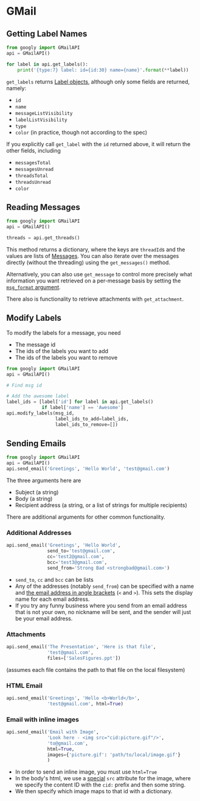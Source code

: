 # GMail

## Getting Label Names
```python
from googly import GMailAPI
api = GMailAPI()

for label in api.get_labels():
    print('{type:7} label: id={id:30} name={name}'.format(**label))
```

`get_labels` returns [Label objects](https://developers.google.com/gmail/api/reference/rest/v1/users.labels#Label), although only some fields are returned, namely:
 * `id`
 * `name`
 * `messageListVisibility`
 * `labelListVisibility`
 * `type`
 * `color` (in practice, though not according to the spec)

If you explicitly call `get_label` with the `id` returned above, it will return the other fields, including
 * `messagesTotal`
 * `messagesUnread`
 * `threadsTotal`
 * `threadsUnread`
 * `color`

## Reading Messages
```python
from googly import GMailAPI
api = GMailAPI()

threads = api.get_threads()
```

This method returns a dictionary, where the keys are `threadId`s and the values are lists of [Messages](https://developers.google.com/gmail/api/reference/rest/v1/users.messages). You can also iterate over the messages directly (without the threading) using the `get_messages()` method.

Alternatively, you can also use `get_message` to control more precisely what information you want retrieved on a per-message basis by setting the [`msg_format` argument](https://developers.google.com/gmail/api/reference/rest/v1/Format).

There also is functionality to retrieve attachments with `get_attachment`.

## Modify Labels
To modify the labels for a message, you need
 * The message id
 * The ids of the labels you want to add
 * The ids of the labels you want to remove

```python
from googly import GMailAPI
api = GMailAPI()

# Find msg id

# Add the awesome label
label_ids = [label['id'] for label in api.get_labels()
             if label['name'] == 'Awesome']
api.modify_labels(msg_id,
                  label_ids_to_add=label_ids,
                  label_ids_to_remove=[])
```

## Sending Emails
```python
from googly import GMailAPI
api = GMailAPI()
api.send_email('Greetings', 'Hello World', 'test@gmail.com')
```
The three arguments here are
 * Subject (a string)
 * Body (a string)
 * Recipient address (a string, or a list of strings for multiple recipients)

There are additional arguments for other common functionality.

### Additional Addresses
```python
api.send_email('Greetings', 'Hello World',
               send_to='test@gmail.com',
               cc='test2@gmail.com',
               bcc='test3@gmail.com',
               send_from='Strong Bad <strongbad@gmail.com>')
```

 * `send_to`, `cc` and `bcc` can be lists
 * Any of the addresses (notably `send_from`) can be specified with a name and [the email address in angle brackets](https://stackoverflow.com/a/4473881) (`<` and `>`). This sets the display name for each email address.
 * If you try any funny business where you send from an email address that is not your own, no nickname will be sent, and the sender will just be your email address.

### Attachments
```python
api.send_email('The Presentation', 'Here is that file',
               'test@gmail.com',
               files=['SalesFigures.ppt'])
```
(assumes each file contains the path to that file on the local filesystem)

### HTML Email
```python
api.send_email('Greetings', 'Hello <b>World</b>',
               'test@gmail.com', html=True)
```

### Email with inline images
```python
api.send_email('Email with Image',
               'Look here - <img src="cid:picture.gif"/>',
               'to@gmail.com',
               html=True,
               images={'picture.gif': 'path/to/local/image.gif'}
               )
```
 * In order to send an inline image, you must use `html=True`
 * In the body's html, we use a [special](http://www.faqs.org/rfcs/rfc1873.html) `src` attribute for the image, where we specify the content ID with the `cid:` prefix and then some string.
 * We then specify which image maps to that id with a dictionary.
